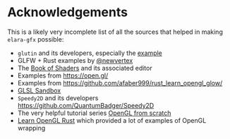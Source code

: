 # Acknowledgements

This is a likely very incomplete list of all the sources that helped in making `elara-gfx` possible:

- `glutin` and its developers, especially the [example](https://github.com/rust-windowing/glutin/blob/master/glutin_examples/src/lib.rs)
- GLFW + Rust examples by [@newvertex](https://gist.github.com/newvertex)
- The [Book of Shaders](https://thebookofshaders.com/) and its associated editor
- Examples from <https://open.gl/>
- Examples from <https://github.com/afaber999/rust_learn_opengl_glow/>
- [GLSL Sandbox](https://glslsandbox.com/)
- `Speedy2D` and its developers <https://github.com/QuantumBadger/Speedy2D>
- The very helpful tutorial series [OpenGL from scratch](http://nercury.github.io/rust/opengl/tutorial/2018/02/08/opengl-in-rust-from-scratch-00-setup.html)
- [Learn OpenGL Rust](https://rust-tutorials.github.io/learn-opengl/) which provided a lot of examples of OpenGL wrapping
